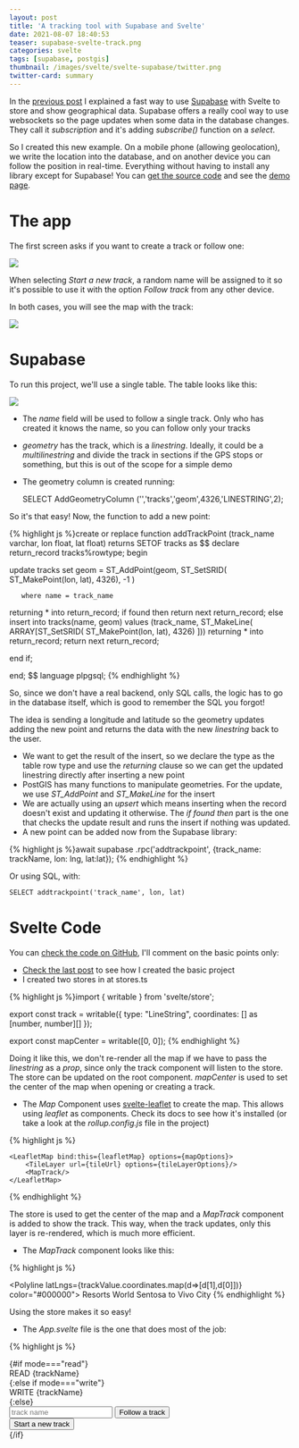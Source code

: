 ```yaml
---
layout: post
title: 'A tracking tool with Supabase and Svelte'
date: 2021-08-07 18:40:53
teaser: supabase-svelte-track.png
categories: svelte
tags: [supabase, postgis]
thumbnail: /images/svelte/svelte-supabase/twitter.png
twitter-card: summary
---
```


In the [previous post][previous_post] I explained a fast way to use [Supabase][supabase] with Svelte to store and show geographical data. Supabase offers a really cool way to use websockets so the page updates when some data in the database changes. They call it *subscription* and it's adding *subscribe()* function on a *select*.

So I created this new example. On a mobile phone (allowing geolocation), we write the location into the database, and on another device you can follow the position in real-time. Everything without having to install any library except for Supabase! You can [get the source code][source_code] and see the [demo page][working_site].

The app
=======

The first screen asks if you want to create a track or follow one:

<img src="{{ site.baseurl }}/images/svelte/svelte-supabase-track/initial.png" />

When selecting *Start a new track*, a random name will be assigned to it so it's possible to use it with the option *Follow track* from any other device.

In both cases, you will see the map with the track:

<img src="{{ site.baseurl }}/images/svelte/svelte-supabase-track/map.png" />


Supabase
========

To run this project, we'll use a single table. The table looks like this:

<img src="{{ site.baseurl }}/images/svelte/svelte-supabase-track/table.png" />

* The *name* field will be used to follow a single track. Only who has created it knows the name, so you can follow only your tracks
* *geometry* has the track, which is a *linestring*. Ideally, it could be a *multilinestring* and divide the track in sections if the GPS stops or something, but this is out of the scope for a simple demo
* The geometry column is created running:

    SELECT AddGeometryColumn ('','tracks','geom',4326,'LINESTRING',2);

So it's that easy! Now, the function to add a new point:

{% highlight js %}create or replace function addTrackPoint (track_name varchar, lon float, lat float)
returns SETOF tracks as
$$
declare
return_record tracks%rowtype;
begin
 
  update tracks set geom = ST_AddPoint(geom,
      ST_SetSRID(
      ST_MakePoint(lon, lat),
      4326), 
      -1
  )
      
       where name = track_name
  returning *
    into return_record;
  if found then
    return next return_record;
  else 
    insert into  tracks(name, geom) values (track_name, ST_MakeLine(
          ARRAY[ST_SetSRID(
      ST_MakePoint(lon, lat),
      4326)
      ]))
    returning *
    into return_record;
    return next return_record;

  end if;

end;
$$
language plpgsql;
{% endhighlight %}

So, since we don't have a real backend, only SQL calls, the logic has to go in the database itself, which is good to remember the SQL you forgot!

The idea is sending a longitude and latitude so the geometry updates adding the new point and returns the data with the new *linestring* back to the user.

* We want to get the result of the insert, so we declare the type as the table row type and use the *returning* clause so we can get the updated linestring directly after inserting a new point
* PostGIS has many functions to manipulate geometries. For the update, we use *ST_AddPoint* and *ST_MakeLine* for the insert
* We are actually using an *upsert* which means inserting when the record doesn't exist and updating it otherwise.  The *if found then* part is the one that checks the update result and runs the insert if nothing was updated.
* A new point can be added now from the Supabase library:

{% highlight js %}await supabase
			.rpc('addtrackpoint', {track_name: trackName, lon: lng, lat:lat});
{% endhighlight %}

Or using SQL, with:

    SELECT addtrackpoint('track_name', lon, lat)

Svelte Code
===========

You can [check the code on GitHub][source_code], I'll comment on the basic points only:

* [Check the last post][previous_post] to see how I created the basic project
* I created two stores in at stores.ts

{% highlight js %}import { writable } from 'svelte/store';

export const track = writable({
    type: "LineString", 
    coordinates: [] as [number, number][]
});

export const mapCenter = writable([0, 0]);
{% endhighlight %}

Doing it like this, we don't re-render all the map if we have to pass the *linestring* as a *prop*, since only the track component will listen to the store. The store can be updated on the root component. *mapCenter* is used to set the center of the map when opening or creating a track.

* The *Map* Component uses [svelte-leaflet][svelte_leaflet] to create the map. This allows using *leaflet* as components. Check its docs to see how it's installed (or take a look at the *rollup.config.js* file in the project)

{% highlight js %}<script>
    import {LeafletMap, TileLayer} from 'svelte-leafletjs';
	import MapTrack from './MapTrack.svelte';
    import { mapCenter } from './store.js';

    let mapCenterValue;

    const unsubscribe = mapCenter.subscribe(value => {
        mapCenterValue = value;
    });

    const mapOptions = {
        center: [mapCenterValue[1], mapCenterValue[0]],
        zoom: 15,
    };

	const tileUrl = "https://{s}.tile.openstreetmap.org/{z}/{x}/{y}.png";

	const tileLayerOptions = {
        minZoom: 0,
        maxZoom: 20,
        maxNativeZoom: 19,
        attribution: "© OpenStreetMap contributors",
    };
   
    let leafletMap;
</script>

    <LeafletMap bind:this={leafletMap} options={mapOptions}>
        <TileLayer url={tileUrl} options={tileLayerOptions}/>
		<MapTrack/>
    </LeafletMap>
{% endhighlight %}

The store is used to get the center of the map and a *MapTrack* component is added to show the track. This way, when the track updates, only this layer is re-rendered, which is much more efficient.

* The *MapTrack* component looks like this:

{% highlight js %}<script>
    import {Tooltip, Polyline} from 'svelte-leafletjs';
    import { track } from './store.js';

    let trackValue;

	const unsubscribe = track.subscribe(value => {
		trackValue = value;
	});
</script>

<Polyline latLngs={trackValue.coordinates.map(d=>[d[1],d[0]])} color="#000000">
    <Tooltip>Resorts World Sentosa to Vivo City</Tooltip>
</Polyline>
{% endhighlight %}

Using the store makes it so easy!

* The *App.svelte* file is the one that does most of the job:

{% highlight js %}<script lang="ts">
    import { supabase } from "./supabaseClient";
	import type { RealtimeSubscription } from '@supabase/supabase-js'
	import { onMount } from 'svelte';
	import { uniqueNamesGenerator, adjectives, colors, animals } from 'unique-names-generator';
	import Map from './Map.svelte';
	import { convertWkb } from './read-wkb';
	import { track, mapCenter } from './store.js';
	
	let lng = 0;
	let lat = 0;
	let mode:"read"|"write";
	let trackName: string;
    let mySubscription:RealtimeSubscription
		
	onMount(() => {
		if (navigator.geolocation) {
				navigator.geolocation.watchPosition(displayLocationInfo, ()=>{console.log("ERROR");}, { enableHighAccuracy: false, timeout:60000, maximumAge: 0 });
		} else {
			alert("NO GEOLOCATION");
		}
		});

	const displayLocationInfo = async  (position: GeolocationPosition) =>{
		lng = position.coords.longitude;
		lat = position.coords.latitude;
		if(mode === "write"){

			const {data}= await supabase
				.rpc('addtrackpoint', {track_name: trackName, lon: lng, lat:lat});
			data.length>0 && track.set(data[0].geom);
			console.log("New position", lng, lat, "-->", data[0].geom);
		}

	}

	const startWrite = async () => {
		trackName = uniqueNamesGenerator({
  			dictionaries: [adjectives, colors, animals],
			separator: "-"
		});


		const { data } = await supabase
			.rpc('addtrackpoint', {track_name: trackName, lon: lng, lat:lat});

		mode = "write";
		console.log("Writes", data);
		mapCenter.set([lng, lat]);
		data.length>0 && track.set(data[0].geom);
	}

	const startRead = async () => {
		
		const { data, error } = await supabase
				.from('tracks')
				.select()
				.filter('name', 'eq', trackName);

		data.length>0 && track.set(data[0].geom);
		data.length>0 && mapCenter.set(data[0].geom.coordinates[0]);
		mode = "read";
		mySubscription = supabase
			.from(`tracks:name=eq.${trackName}`)
			.on('*', payload => {
				const newTrack = convertWkb(payload.new.geom);
				console.log('Change received!', newTrack);
				track.set(newTrack);
			})
			.subscribe();
	}
</script>

<div class="container" style="width: 100%; height: 100%;">
	{#if mode==="read"}
	<div>READ {trackName}</div>
	<Map/>
	{:else if mode==="write"}
	<div>WRITE {trackName}</div>
	<Map/>
	{:else}
		<div>
			<input placeholder="track name" bind:value={trackName}>
			<button on:click|once={startRead}>Follow a track</button>
		</div>
		<div>
			<button on:click|once={startWrite}>Start a new track</button>
		</div>
	{/if}
</div>
{% endhighlight %}

Let's see the most important parts:

* *mode* can be *read*, *write*, or *undefined*, which are the three states that the app can have. Undefined allows the user to choose if he wants to create a track or follow it. The form calls either *startRead* or *startWrite* that changes this *mode* variable.
* On mounting the component, the geolocation is started. This way, the *lon* and *lat* variables will be filled and ready if we want to start a new track
    * *displayLocationInfo* is the function that gets the position and calls the function in the database to store a new point if we are in the *write* mode
* *startWrite* creates a random name using the *unique-names-generator* library. It will be always an adjective-color-animal sequence. Then, uses the same function to add the first point and sets the map center.
* *startRead* is quite similar but starts a new subscription. Notice that subscriptions don't use filters as in the other cases, but changes the *from* function to *table:name=operator:value*
    * See the next point to see why do we call the *convertWkb* function

WKB
===

When using the real-time feature, the result is given in WKB format because Supabase doesn't run any conversion function as it does the select function (strange). WKB is a hex representation of a binary string with geometries. You can see a nice [explanation at Wikipedia][wkb]. If you have this string you can insert the data into the database without functions (and using Supabase, with the *insert()* function). The problem is that I wasn't able to find a library that makes the conversion in Javascript. There's [wkx.js][wkx], but I wasn't able to use it in a ES6 style (import wkb from 'wkt'). If somebody knows how to do it, please tell me, it's the main piece to work with all these tools properly.

So I created this small function that decodes a *linestring* from WKB to GeoJSON

{% highlight js %}import {from, readDoubleBE, readDoubleLE, readUInt32LE, readUInt32BE} from 'bops'
export const convertWkb = (wkb:string) => {
    const buffer = from(wkb, "hex");
    const isBigEndian = wkb.substring(0,2) === '00';
    const epsg = isBigEndian ? readUInt32BE(buffer, 5) : readUInt32LE(buffer, 5);

    const numberOfPoints = (wkb.length - 26)/32;
    const coordinates = [];


    for(let i = 0; i < numberOfPoints; i++){
        coordinates.push([readDoubleLE(buffer, 13 + i * 16), readDoubleLE(buffer, 13 + 8 + i * 16)]);
    }

    const geoJSON =  {
        type: "LineString", 
        coordinates: coordinates
    }
  
    return geoJSON;
}
{% endhighlight %}

* [bops] library is used as a replacement for the nodejs buffer function. It will convert from hex to the types we need
* I play with some numbers to get the proper position of the bytes for each point. I know that is a simple linestring so I can iterate only once
* The format is actually EWKT, that adds the projection code (SRID, which is 4326, so WGS84 in our case)

Links
=====

- [Example source code][source_code]
- [Working example][working_site]
- [Previous Post][previous_post]
- [Supabase][supabase]
- [WKB][wkb]
- [wkx.js][wkx]
- [bops][bops]
- [Svelte Leaflet][svelte_leaflet]



[previous_post]: https://geoexamples.com/svelte/2021/07/18/svelte-supabase-maps.html
[supabase]: https://supabase.io/
[source_code]: https://github.com/rveciana/supabase-svelte
[working_site]: https://geoexamples.com/supabase-svelte/
[wkb]: https://en.wikipedia.org/wiki/Well-known_text_representation_of_geometry#Well-known_binary
[wkx]: https://github.com/cschwarz/wkx
[bops]: https://github.com/chrisdickinson/bops
[svelte_leaflet]: https://ngyewch.github.io/svelte-leaflet/
